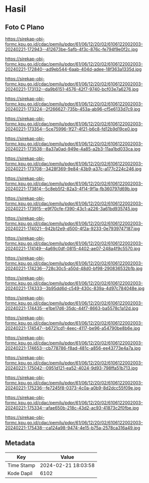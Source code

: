 # Hasil

## Foto C Plano

https://sirekap-obj-formc.kpu.go.id/cdac/pemilu/pdpr/61/06/12/20/02/6106122002003-20240221-172943--412673be-5afb-4f3c-876c-fe794f9e0f2c.jpg

https://sirekap-obj-formc.kpu.go.id/cdac/pemilu/pdpr/61/06/12/20/02/6106122002003-20240221-172840--ad9eb544-6aab-404d-adee-18f363a1335d.jpg

https://sirekap-obj-formc.kpu.go.id/cdac/pemilu/pdpr/61/06/12/20/02/6106122002003-20240221-173132--da9b6151-4576-42f7-9740-bcf03e7a6276.jpg

https://sirekap-obj-formc.kpu.go.id/cdac/pemilu/pdpr/61/06/12/20/02/6106122002003-20240221-173224--2f266627-735b-453a-ab96-cf5e6133d7c9.jpg

https://sirekap-obj-formc.kpu.go.id/cdac/pemilu/pdpr/61/06/12/20/02/6106122002003-20240221-173354--5ce75996-1f27-4f21-b6c8-fd12b9d19ce0.jpg

https://sirekap-obj-formc.kpu.go.id/cdac/pemilu/pdpr/61/06/12/20/02/6106122002003-20240221-173538--8a37a0ad-949e-4a85-a2b3-11aa1bd033ca.jpg

https://sirekap-obj-formc.kpu.go.id/cdac/pemilu/pdpr/61/06/12/20/02/6106122002003-20240221-173708--3428f369-9e84-43b9-a37c-a177c224c246.jpg

https://sirekap-obj-formc.kpu.go.id/cdac/pemilu/pdpr/61/06/12/20/02/6106122002003-20240221-173814--5c8eb5f2-82a3-4f14-9f1a-fb360797d69b.jpg

https://sirekap-obj-formc.kpu.go.id/cdac/pemilu/pdpr/61/06/12/20/02/6106122002003-20240221-173915--e9f70cfe-f390-43c1-a226-3a61bd935745.jpg

https://sirekap-obj-formc.kpu.go.id/cdac/pemilu/pdpr/61/06/12/20/02/6106122002003-20240221-174021--942b12e9-d500-4f2a-9233-0e7939747187.jpg

https://sirekap-obj-formc.kpu.go.id/cdac/pemilu/pdpr/61/06/12/20/02/6106122002003-20240221-174149--4a69c0df-0815-4402-ae07-248a4f9c5570.jpg

https://sirekap-obj-formc.kpu.go.id/cdac/pemilu/pdpr/61/06/12/20/02/6106122002003-20240221-174236--728c30c5-a50d-48d0-bf98-290836532b1b.jpg

https://sirekap-obj-formc.kpu.go.id/cdac/pemilu/pdpr/61/06/12/20/02/6106122002003-20240221-174333--3b95dd6d-c549-430c-839a-4d97c784048e.jpg

https://sirekap-obj-formc.kpu.go.id/cdac/pemilu/pdpr/61/06/12/20/02/6106122002003-20240221-174435--e1be17d6-35dc-44f7-8663-ba5578c1a12d.jpg

https://sirekap-obj-formc.kpu.go.id/cdac/pemilu/pdpr/61/06/12/20/02/6106122002003-20240221-174547--b6721cd1-4eec-4117-be96-a54790be8b6e.jpg

https://sirekap-obj-formc.kpu.go.id/cdac/pemilu/pdpr/61/06/12/20/02/6106122002003-20240221-174653--cb778786-f8ad-481c-a856-ee43773e4a7a.jpg

https://sirekap-obj-formc.kpu.go.id/cdac/pemilu/pdpr/61/06/12/20/02/6106122002003-20240221-175042--0951d121-ea52-4024-9d93-798ffa51b713.jpg

https://sirekap-obj-formc.kpu.go.id/cdac/pemilu/pdpr/61/06/12/20/02/6106122002003-20240221-175236--fe7245f8-0373-4c0a-a0b9-8d2dcc55f09e.jpg

https://sirekap-obj-formc.kpu.go.id/cdac/pemilu/pdpr/61/06/12/20/02/6106122002003-20240221-175334--afae650b-218c-43d2-ac93-41873c2f0fbe.jpg

https://sirekap-obj-formc.kpu.go.id/cdac/pemilu/pdpr/61/06/12/20/02/6106122002003-20240221-175438--ca124a98-9474-4e15-b75a-2578ca316a49.jpg


## Metadata

| Key        | Value               |
| ---------- | ------------------- |
| Time Stamp | 2024-02-21 18:03:58 |
| Kode Dapil | 6102                |



